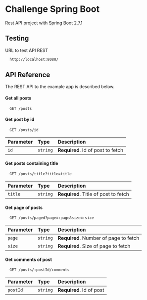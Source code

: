 # Challenge Spring Boot

Rest API project with Spring Boot 2.7.1

## Testing

URL to test API REST

```bash
  http://localhost:8080/
```

## API Reference

The REST API to the example app is described below.

#### Get all posts

```http
  GET /posts
```

#### Get post by id

```http
  GET /posts/id
```

| Parameter | Type     | Description                       |
| :-------- | :------- | :-------------------------------- |
| `id`      | `string` | **Required**. Id of post to fetch |

#### Get posts containing title

```http
  GET /posts/title?title=title
```

| Parameter | Type     | Description                       |
| :-------- | :------- | :-------------------------------- |
| `title`      | `string` | **Required**. Title of post to fetch |

#### Get page of posts

```http
  GET /posts/paged?page=:page&size=:size
```

| Parameter | Type     | Description                       |
| :-------- | :------- | :-------------------------------- |
| `page`      | `string` | **Required**. Number of page to fetch |
| `size`      | `string` | **Required**. Size of page to fetch |

#### Get comments of post
```http
  GET /posts/:postId/comments
```

| Parameter | Type     | Description                       |
| :-------- | :------- | :-------------------------------- |
| `postId`      | `string` | **Required**. Id of post |
